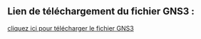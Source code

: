 ## Lien de téléchargement du fichier GNS3 : 

<a href="https://www.mediafire.com/file/gf74z9pdj0y4ep0/SAE21_Moad_RAZZAKI_Projet_fini.gns3project/file" style="text-align: center;">cliquez ici pour télécharger le fichier GNS3</a>
